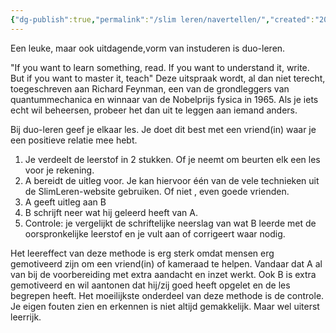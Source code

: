 ```yaml
---
{"dg-publish":true,"permalink":"/slim leren/navertellen/","created":"2025-06-04T16:32:15.581+02:00","updated":"2025-06-04T17:19:59.602+02:00"}
---
```



Een leuke, maar ook uitdagende,vorm van instuderen  is duo-leren. 

"If you want to learn  something, read. If you want to understand it, write. But if you want to master it, teach" Deze uitspraak wordt, al dan niet terecht, toegeschreven aan Richard Feynman, een van de grondleggers van quantummechanica en winnaar van de Nobelprijs fysica in 1965.  Als je iets echt wil beheersen, probeer het dan uit te leggen aan iemand anders.

Bij duo-leren geef je elkaar les. Je doet dit best met een vriend(in) waar je een positieve relatie mee hebt.
1. Je verdeelt de leerstof in 2 stukken. Of je neemt om beurten elk een les voor je rekening. 
2. A bereidt de uitleg voor. Je kan hiervoor één van de vele technieken uit de SlimLeren-website gebruiken. Of niet , even goede vrienden.
3. A geeft uitleg aan B 
4. B schrijft neer wat hij geleerd heeft van A.
5. Controle: je vergelijkt de schriftelijke neerslag van wat B leerde met de oorspronkelijke leerstof en je vult aan of corrigeert waar nodig.

Het leereffect van deze methode is erg sterk omdat mensen erg gemotiveerd zijn om een vriend(in) of kameraad te helpen. Vandaar dat A al van bij de voorbereiding met extra aandacht en inzet werkt. Ook B is extra gemotiveerd en wil aantonen dat hij/zij goed heeft opgelet en de les begrepen heeft.
Het moeilijkste onderdeel van deze methode is de controle. Je eigen fouten zien en erkennen is niet altijd gemakkelijk. Maar wel uiterst leerrijk.